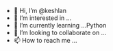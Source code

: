 - 👋 Hi, I’m @keshlan
- 👀 I’m interested in ...
- 🌱 I’m currently learning ...Python
- 💞️ I’m looking to collaborate on ...
- 📫 How to reach me ...

<!---
keshlan/keshlan is a ✨ special ✨ repository because its `README.md` (this file) appears on your GitHub profile.
You can click the Preview link to take a look at your changes.
--->
